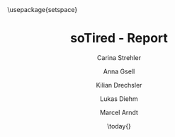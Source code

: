 ---
title: soTired - Report
author:
  - Carina Strehler
  - Anna Gsell
  - Kilian Drechsler
  - Lukas Diehm
  - Marcel Arndt
date: \today{}
lang: en-GB
documentclass: scrartcl
mainfont: Times New Roman
sansfont: Arial
monofont: Courier New
mathfont: Arial
fontsize: 12pt
header-includes: \usepackage{setspace}
geometry: margin=2cm
papersize: a4
indent: false
linestretch: 1.1
links-as-notes: true
urlcolor: NavyBlue
toc: true
toc-depth: 3
---